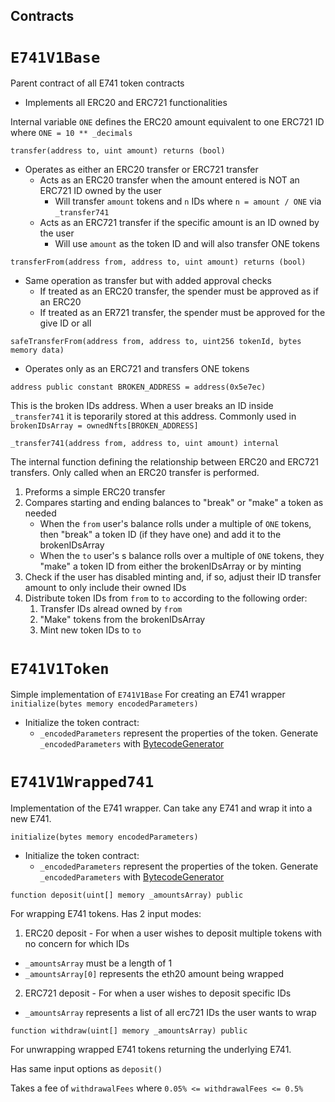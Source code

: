 ## Contracts

# `E741V1Base`
Parent contract of all E741 token contracts
  - Implements all ERC20 and ERC721 functionalities

  Internal variable `ONE` defines the ERC20 amount equivalent to one ERC721 ID where `ONE = 10 ** _decimals`

  `transfer(address to, uint amount) returns (bool)`

  - Operates as either an ERC20 transfer or ERC721 transfer
    - Acts as an ERC20 transfer when the amount entered is NOT an ERC721 ID owned by the user
      - Will transfer `amount` tokens and `n` IDs where `n = amount / ONE` via `_transfer741`
    - Acts as an ERC721 transfer if the specific amount is an ID owned by the user
      - Will use `amount` as the token ID and will also transfer ONE tokens
        
  `transferFrom(address from, address to, uint amount) returns (bool)`
  - Same operation as transfer but with added approval checks
    - If treated as an ERC20 transfer, the spender must be approved as if an ERC20
    - If treated as an ER721 transfer, the spender must be approved for the give ID or all

  `safeTransferFrom(address from, address to, uint256 tokenId, bytes memory data)`
  - Operates only as an ERC721 and transfers ONE tokens

  `address public constant BROKEN_ADDRESS = address(0x5e7ec)`
  
  This is the broken IDs address. When a user breaks an ID inside `_transfer741` it is teporarily stored at this address. Commonly used in `brokenIDsArray = ownedNfts[BROKEN_ADDRESS]`
  
  `_transfer741(address from, address to, uint amount) internal`

  The internal function defining the relationship between ERC20 and ERC721 transfers. Only called when an ERC20 transfer is performed.

  1. Preforms a simple ERC20 transfer
  2. Compares starting and ending balances to "break" or "make" a token as needed
     - When the `from` user's balance rolls under a multiple of `ONE` tokens, then "break" a token ID (if they have one) and add it to the brokenIDsArray
     - When  the `to` user's s balance rolls over a multiple of `ONE` tokens, they "make" a token ID from either the brokenIDsArray or by minting
  3. Check if the user has disabled minting and, if so, adjust their ID transfer amount to only include their owned IDs
  4. Distribute token IDs from `from` to `to` according to the following order:
     1. Transfer IDs alread owned by `from`
     2. "Make" tokens from the brokenIDsArray
     3. Mint new token IDs to `to`
  
# `E741V1Token`
Simple implementation of `E741V1Base`
For creating an E741 wrapper
  `initialize(bytes memory encodedParameters)`
   - Initialize the token contract:
      - `_encodedParameters` represent the properties of the token. Generate `_encodedParameters` with [BytecodeGenerator](/src/utils/BytecodeGenerator.sol)
    
# `E741V1Wrapped741`
Implementation of the E741 wrapper. Can take any E741 and wrap it into a new E741.

  `initialize(bytes memory encodedParameters)`
   - Initialize the token contract:
      - `_encodedParameters` represent the properties of the token. Generate `_encodedParameters` with [BytecodeGenerator](/src/utils/BytecodeGenerator.sol)
    
  `function deposit(uint[] memory _amountsArray) public`
  
  For wrapping E741 tokens. Has 2 input modes:
  
  1. ERC20 deposit - For when a user wishes to deposit multiple tokens with no concern for which IDs
    
  - `_amountsArray` must be a length of 1
  - `_amountsArray[0]` represents the eth20 amount being wrapped
    
  2. ERC721 deposit - For when a user wishes to deposit specific IDs
  
  - `_amountsArray` represents a list of all erc721 IDs the user wants to wrap

  `function withdraw(uint[] memory _amountsArray) public`
  
  For unwrapping wrapped E741 tokens returning the underlying E741. 
  
  Has same input options as `deposit()`
  
  Takes a fee of `withdrawalFees` where `0.05% <= withdrawalFees <= 0.5%`



  
